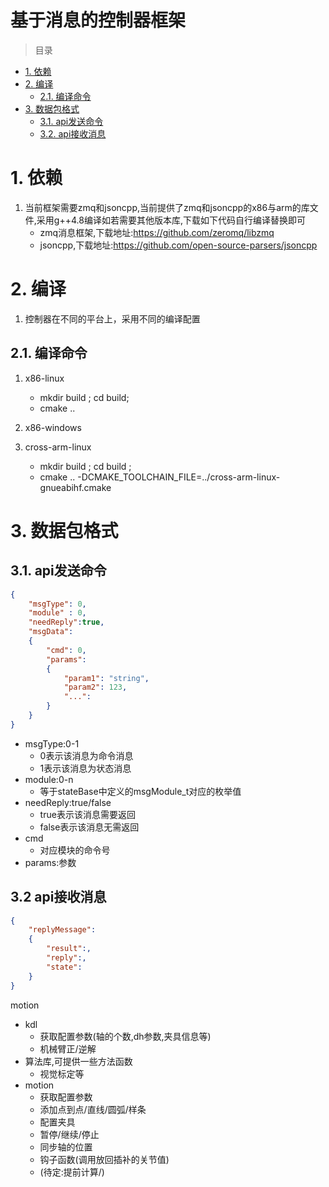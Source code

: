 基于消息的控制器框架
============================
> 目录
<!-- TOC -->

- [1. 依赖](#1-依赖)
- [2. 编译](#2-编译)
    - [2.1. 编译命令](#21-编译命令)
- [3. 数据包格式](#3-数据包格式)
    - [3.1. api发送命令](#31-api发送命令)
    - [3.2. api接收消息](#32-api接收消息)

<!-- /TOC -->

## 
# 1. 依赖
1. 当前框架需要zmq和jsoncpp,当前提供了zmq和jsoncpp的x86与arm的库文件,采用g++4.8编译如若需要其他版本库,下载如下代码自行编译替换即可
    - zmq消息框架,下载地址:https://github.com/zeromq/libzmq
    - jsoncpp,下载地址:https://github.com/open-source-parsers/jsoncpp

##
# 2. 编译
1. 控制器在不同的平台上，采用不同的编译配置

## 2.1. 编译命令
1. x86-linux
    - mkdir build ; cd build;
    - cmake .. 

2. x86-windows 
   
3. cross-arm-linux
    - mkdir build ; cd build ;
    - cmake .. -DCMAKE_TOOLCHAIN_FILE=../cross-arm-linux-gnueabihf.cmake 

##
# 3. 数据包格式
## 3.1. api发送命令
```json
{
    "msgType": 0,
    "module" : 0,
    "needReply":true,
    "msgData":
    {
        "cmd": 0,
        "params":
        {
            "param1": "string",
            "param2": 123,
            "...":
        }
    }
}
```
- msgType:0-1
    - 0表示该消息为命令消息
    - 1表示该消息为状态消息
-  module:0-n
    - 等于stateBase中定义的msgModule_t对应的枚举值
- needReply:true/false
    - true表示该消息需要返回
    - false表示该消息无需返回
- cmd
    - 对应模块的命令号
- params:参数
## 3.2 api接收消息
```json
{
    "replyMessage":
    {
        "result":,
        "reply":,
        "state":
    }
}
```


motion 
- kdl
    - 获取配置参数(轴的个数,dh参数,夹具信息等)
    - 机械臂正/逆解
- 算法库,可提供一些方法函数
    - 视觉标定等
- motion 
    - 获取配置参数
    - 添加点到点/直线/圆弧/样条
    - 配置夹具
    - 暂停/继续/停止
    - 同步轴的位置
    - 钩子函数(调用放回插补的关节值)
    - (待定:提前计算/)


